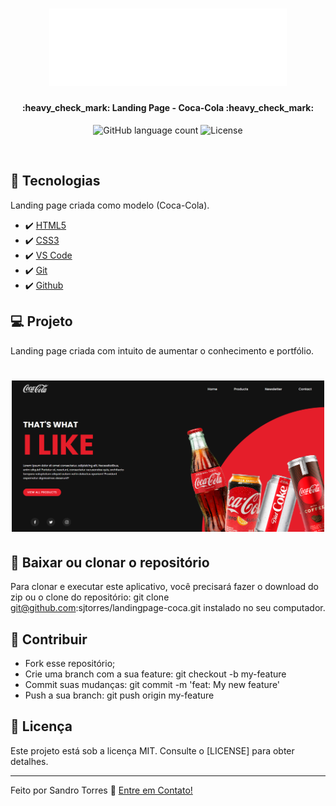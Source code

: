 <h1 align="center">
    <img alt="LandingPageCocaCola" title="#LandingPageCocaCola" src="https://github.com/sjtorres/landingpage-coca/blob/main/img/logo.png" width="380px" />
</h1>

<h4 align="center"> 
	:heavy_check_mark: Landing Page - Coca-Cola :heavy_check_mark:
</h4>
<p align="center">
  <img alt="GitHub language count" src="https://img.shields.io/badge/made by-Sandro Torres-red">

   <img alt="License" src="https://img.shields.io/badge/license-MIT-red">
</p>

<br>

## 🚀 Tecnologias

Landing page criada como modelo (Coca-Cola).

- :heavy_check_mark: [HTML5](https://developer.mozilla.org/pt-BR/docs/Web/HTML) 
- :heavy_check_mark: [CSS3](https://developer.mozilla.org/pt-BR/docs/Web/CSS) 
- :heavy_check_mark: [VS Code](https://code.visualstudio.com/) 
- :heavy_check_mark: [Git](https://git-scm.com/) 
- :heavy_check_mark: [Github](https://github.com/) 

## 💻 Projeto

Landing page criada com intuito de aumentar o conhecimento e portfólio.

<h1 align="center">
    <img alt="Landing-page" title="Landing-page" src="https://github.com/sjtorres/landingpage-coca/blob/main/img/tela.png" width="500px" />
</h1>

## 🔖 Baixar ou clonar o repositório

Para clonar e executar este aplicativo, você precisará fazer o download do zip ou o clone do repositório: git clone git@github.com:sjtorres/landingpage-coca.git instalado no seu computador.

## 🤔 Contribuir

- Fork esse repositório;
- Crie uma branch com a sua feature: git checkout -b my-feature
- Commit suas mudanças: git commit -m 'feat: My new feature'
- Push a sua branch: git push origin my-feature

## :memo: Licença

Este projeto está sob a licença MIT. Consulte o [LICENSE] para obter detalhes.

---

Feito por Sandro Torres :wave: [Entre em Contato!](https://www.sandrotorres.com.br)
